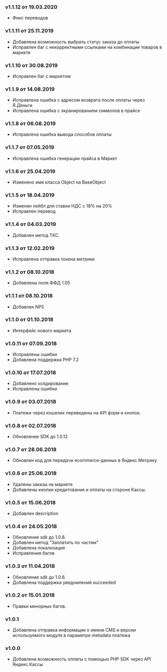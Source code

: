 ### v1.1.12 от 19.03.2020
* Фикс переводов

### v1.1.11 от 25.11.2019
* Добавлена возможность выбрать статус заказа до оплаты
* Исправлен баг с некорректными ссылками на комбинации товаров в маркете

### v1.1.10 от 30.08.2019
* Исправлен баг с маркетом

### v1.1.9 от 14.08.2019
* Исправлена ошибка с адресом возврата после оплаты через Я.Деньги
* Исправлена ошибка с экранированием символов в прайсе

### v1.1.8 от 06.08.2019
* Исправлена ошибка вывода способов оплаты

### v1.1.7 от 07.05.2019
* Исправлена ошибка генерации прайса в Маркет

### v1.1.6 от 25.04.2019
* Изменено имя класса Object на BaseObject

### v1.1.5 от 18.04.2019
* Изменен лейбл для ставки НДС с 18% на 20%
* Исправлен перевод

### v1.1.4 от 04.03.2019
* Добавлен метод ТКС.

### v1.1.3 от 12.02.2019
* Исправлена отправка токена метрики

### v1.1.2 от 08.10.2018
* Добавлены поля ФФД 1.05

### v1.1.1 от 08.10.2018
* Добавлен NPS

### v1.1.0 от 01.10.2018
* Интерфейс нового маркета

### v1.0.11 от 07.09.2018
* Исправлены ошибки
* Добавлена поддержка PHP 7.2

### v1.0.10 от 17.07.2018
* Добавлено холдирование
* Исправлены ошибки

### v1.0.9 от 03.07.2018
* Платежи через кошелек переведены на API форм и кнопок.

### v1.0.8 от 02.07.2018
* Обновление SDK до 1.0.12

### v1.0.7 от 28.06.2018
* Обновлен код для передачи ecommerce-данных в Яндекс.Метрику

### v1.0.6 от 25.06.2018
* Удалены заказы на маркете
* Добавлены кнопки кредитования и оплаты на стороне Кассы.

### v1.0.5 от 15.06.2018
* Добавлен description

### v1.0.4 от 24.05.2018
* Обновление sdk до 1.0.8.
* Добавлен метод "Заплатить по частям"
* Добавлена локализация
* Исправления багов

### v1.0.3 от 11.04.2018
* Обновление sdk до 1.0.6.
* Добавлена поддержка уведомлений succeeded

### v1.0.2 от 15.01.2018
* Правки минорных багов.

### v1.0.1
* Добавлена отправка информации о имени CMS и версии используемого модуля в параметре metadata платежа

### v1.0.0
* Добавлена возможность оплаты с помощью PHP SDK через API Яндекс.Кассы
